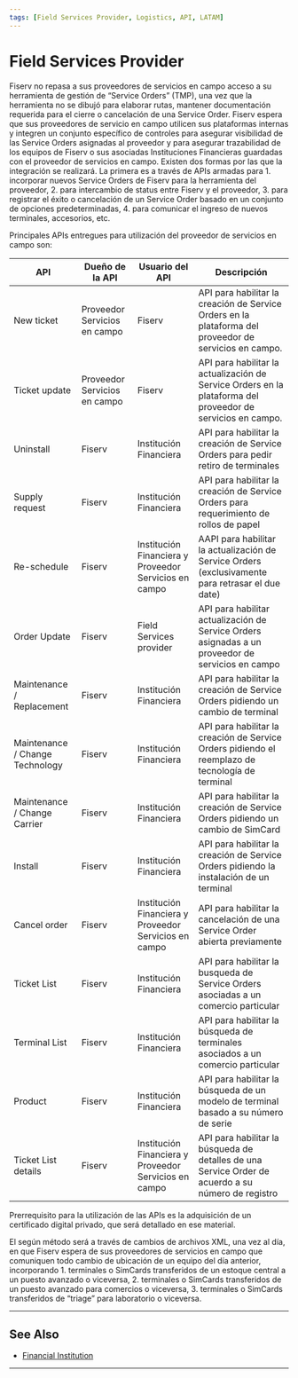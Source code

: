 ```yaml
---
tags: [Field Services Provider, Logistics, API, LATAM]
---
```


# Field Services Provider

Fiserv no repasa a sus proveedores de servicios en campo acceso a su herramienta de gestión de “Service Orders” (TMP), una vez que la herramienta no se dibujó para elaborar rutas, mantener documentación requerida para el cierre o cancelación de una Service Order. Fiserv espera que sus proveedores de servicio en campo utilicen sus plataformas internas y integren un conjunto específico de controles para asegurar visibilidad de las Service Orders asignadas al proveedor y para asegurar trazabilidad de los equipos de Fiserv o sus asociadas Instituciones Financieras guardadas con el proveedor de servicios en campo.
Existen dos formas por las que la integración se realizará. La primera es a través de APIs armadas para 1. incorporar nuevos Service Orders de Fiserv para la herramienta del proveedor, 2. para intercambio de status entre Fiserv y el proveedor, 3. para registrar el éxito o cancelación de un Service Order basado en un conjunto de opciones predeterminadas, 4. para comunicar el ingreso de nuevos terminales, accesorios, etc.

Principales APIs entregues para utilización del proveedor de servicios en campo son:

|API|	Dueño de la API	|	Usuario del API|	Descripción|
|---|-------------|---------|-----------|
|New ticket|	Proveedor Servicios en campo|	Fiserv|API para habilitar la creación de Service Orders en la plataforma del proveedor de servicios en campo.|
|Ticket update|	Proveedor Servicios en campo|	Fiserv|	API para habilitar la actualización de Service Orders en la plataforma del proveedor de servicios en campo.|
|Uninstall|	Fiserv|	Institución Financiera|	API para habilitar la creación de Service Orders para pedir retiro de terminales|
|Supply request|	Fiserv|	Institución Financiera|	API para habilitar la creación de Service Orders para requerimiento de rollos de papel|
|Re-schedule|	Fiserv|	Institución Financiera y Proveedor Servicios en campo|	AAPI para habilitar la actualización de Service Orders (exclusivamente para retrasar el due date)|
|Order Update|	Fiserv|	Field Services provider|	API para habilitar actualización de Service Orders asignadas a un proveedor de servicios en campo|
|Maintenance / Replacement|	Fiserv|	Institución Financiera|	API para habilitar la creación de Service Orders pidiendo un cambio de terminal|
|Maintenance / Change Technology|	Fiserv|	Institución Financiera|	API para habilitar la creación de Service Orders pidiendo el reemplazo de tecnología de terminal|
|Maintenance / Change Carrier|	Fiserv|	Institución Financiera|	API para habilitar la creación de Service Orders pidiendo un cambio de SimCard|
|Install|	Fiserv|	Institución Financiera|	API para habilitar la creación de Service Orders pidiendo la instalación de un terminal|
|Cancel order|	Fiserv|	Institución Financiera y Proveedor Servicios en campo|	API para habilitar la cancelación de una Service Order abierta previamente|
|Ticket List|	Fiserv|	Institución Financiera|	API para habilitar la busqueda de Service Orders asociadas a un comercio particular|
|Terminal List|	Fiserv	|Institución Financiera|	API para habilitar la búsqueda de terminales asociados a un comercio particular|
|Product|	Fiserv|	Institución Financiera|	API para habilitar la búsqueda de un modelo de terminal basado a su número de serie|
|Ticket List details|	Fiserv|	Institución Financiera y Proveedor Servicios en campo|	API para habilitar la búsqueda de detalles de una Service Order de acuerdo a su número de registro|


Prerrequisito para la utilización de las APIs es la adquisición de un certificado digital privado, que será detallado en ese material.

El según método será a través de cambios de archivos XML, una vez al día, en que Fiserv espera de sus proveedores de servicios en campo que comuniquen todo cambio de ubicación de un equipo del día anterior, incorporando 1. terminales o SimCards transferidos de un estoque central a un puesto avanzado o viceversa, 2. terminales o SimCards transferidos de un puesto avanzado para comercios o viceversa, 3. terminales o SimCards transferidos de “triage” para laboratorio o viceversa.

---

## See Also

- [Financial Institution](?path=docs/español/logistics/2-1-financial-institution.md)

---
